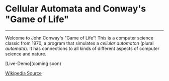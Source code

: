 # Cellular Automata and Conway's "Game of Life"


---

Welcome to John Conway's "Game of Life"! This is a computer science
classic from 1970, a program that simulates a _cellular automaton_
(plural _automata_). It has connections to all kinds of different
aspects of computer science and nature.


[Live-Demo](coming soon)

[Wikipedia Source](https://en.wikipedia.org/wiki/Conway%27s_Game_of_Life#Examples_of_patterns)

